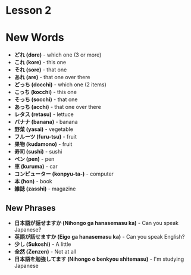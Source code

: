 # Lesson 2

# New Words
- **どれ (dore)** - which one (3 or more)
- **これ (kore)** - this one
- **それ (sore)** - that one
- **あれ (are)** - that one over there
- **どっち (docchi)** - which one (2 items)
- **こっち (kocchi)** - this one
- **そっち (socchi)** - that one
- **あっち (acchi)** - that one over there
- **レタス (retasu)** - lettuce
- **バナナ (banana)** - banana
- **野菜 (yasai)** - vegetable
- **フルーツ (furu-tsu)** - fruit
- **果物 (kudamono)** - fruit
- **寿司 (sushi)** - sushi
- **ペン (pen)** - pen
- **車 (kuruma)** - car
- **コンピューター (konpyu-ta-)** - computer
- **本 (hon)** - book
- **雑誌 (zasshi)** - magazine

## New Phrases
- **日本語が話せますか (Nihongo ga hanasemasu ka)** - Can you speak Japanese?
- **英語が話せますか (Eigo ga hanasemasu ka)** - Can you speak English?
- **少し (Sukoshi)** - A little
- **全然 (Zenzen)** - Not at all
- **日本語を勉強してます (Nihongo o benkyou shitemasu)** - I'm studying Japanese
